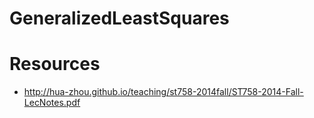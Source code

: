 # GeneralizedLeastSquares

# Resources

- http://hua-zhou.github.io/teaching/st758-2014fall/ST758-2014-Fall-LecNotes.pdf
